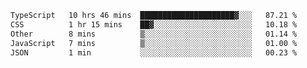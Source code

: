 <!--START_SECTION:waka-->

```txt
TypeScript   10 hrs 46 mins  █████████████████████▓░░░   87.21 %
CSS          1 hr 15 mins    ██▓░░░░░░░░░░░░░░░░░░░░░░   10.18 %
Other        8 mins          ▒░░░░░░░░░░░░░░░░░░░░░░░░   01.14 %
JavaScript   7 mins          ▒░░░░░░░░░░░░░░░░░░░░░░░░   01.00 %
JSON         1 min           ░░░░░░░░░░░░░░░░░░░░░░░░░   00.23 %
```

<!--END_SECTION:waka-->
